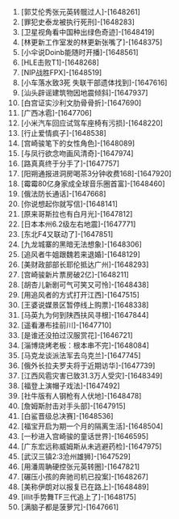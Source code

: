 
1. [郭艾伦秀张元英转髋过人]-[1648261]
1. [罪犯史泰龙被执行死刑]-[1648283]
1. [卫星视角看中国种出绿色奇迹]-[1648419]
1. [林更新工作室发的林更新张嘴了]-[1648375]
1. [小伞说Doinb能随时开播]-[1648561]
1. [HLE击败T1]-[1648268]
1. [NIP战胜FPX]-[1648519]
1. [小车落水致3死 失联干部遗体找到]-[1647616]
1. [汕头辟谣建筑物因地震倾斜]-[1647937]
1. [白宫证实沙利文肋骨骨折]-[1647690]
1. [广西冰雹]-[1647706]
1. [小米汽车回应试驾车座椅有污损]-[1648220]
1. [行止爱情疯子]-[1648538]
1. [宫崎骏笔下的女性角色]-[1648089]
1. [与凤行欲念吻画风清奇]-[1647974]
1. [路真真终于分手了]-[1647757]
1. [阳朔通报进洞房喝茶3分钟收费168]-[1647920]
1. [霉霉80亿身家成全球音乐圈首富]-[1648460]
1. [俄法防长通话]-[1647668]
1. [你说想起你就写信]-[1648141]
1. [原来哥斯拉也有白月光]-[1647812]
1. [日本本州6.2级左右地震]-[1647771]
1. [东北F4又联动了]-[1647851]
1. [九龙城寨的黑暗无法想象]-[1648306]
1. [追风者牛姐跟魏若来退婚]-[1648129]
1. [美财政部部长耶伦抵达广州]-[1648293]
1. [宫崎骏新片票房破2亿]-[1648211]
1. [胡杏儿新剧可气可笑又可怜]-[1648438]
1. [用追风者的方式打开江西]-[1647515]
1. [王婆说媒景区暂停线上购票]-[1648338]
1. [马英九为何到陕西扶风寻根]-[1647844]
1. [遥看瀑布挂前川]-[1647710]
1. [是谁还没拍过汉服赏花]-[1646721]
1. [淄博烧烤老板：根本串不完]-[1648084]
1. [马克龙谈派法军去乌克兰]-[1647745]
1. [俄外长拉夫罗夫将于近期访华]-[1647739]
1. [江西风雹灾害已致31.3万人受灾]-[1648349]
1. [福登上演帽子戏法]-[1647492]
1. [社牛版有人钢枪有人伏地]-[1648478]
1. [詹姆斯肘击对手头部]-[1647915]
1. [白鲨晋级总决赛]-[1648536]
1. [福宝开启为期一个月的隔离生活]-[1648504]
1. [一秒进入宫崎骏的童话世界]-[1646595]
1. [广东宏远称威姆斯从未逃避药检]-[1647975]
1. [武汉三镇2:3沧州雄狮]-[1647529]
1. [用潘周聃硬控张元英转圈]-[1647821]
1. [碾压小孩的奔驰司机已投案]-[1648267]
1. [美称伊朗对以报复已在路上]-[1648489]
1. [illit手势舞TF三代追上了]-[1648175]
1. [满脑子都是菠萝咒]-[1647661]